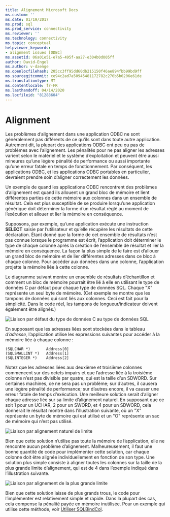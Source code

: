 ```yaml
---
title: Alignement Microsoft Docs
ms.custom: ''
ms.date: 01/19/2017
ms.prod: sql
ms.prod_service: connectivity
ms.reviewer: ''
ms.technology: connectivity
ms.topic: conceptual
helpviewer_keywords:
- alignment issues [ODBC]
ms.assetid: 06a01e51-e7a5-495f-aa27-e304b0d005ff
author: David-Engel
ms.author: v-daenge
ms.openlocfilehash: 205cc3ff95dd60db215150f46ae894fbb99bd9ff
ms.sourcegitcommit: ce94c2ad7a50945481172782c270b5b0206e61de
ms.translationtype: MT
ms.contentlocale: fr-FR
ms.lasthandoff: 04/14/2020
ms.locfileid: "81288604"
---
```

# <a name="alignment"></a>Alignment
Les problèmes d’alignement dans une application ODBC ne sont généralement pas différents de ce qu’ils sont dans toute autre application. Autrement dit, la plupart des applications ODBC ont peu ou pas de problèmes avec l’alignement. Les pénalités pour ne pas aligner les adresses varient selon le matériel et le système d’exploitation et peuvent être aussi mineures qu’une légère pénalité de performance ou aussi importante qu’une erreur fatale en temps de fonctionnement. Par conséquent, les applications ODBC, et les applications ODBC portables en particulier, devraient prendre soin d’aligner correctement les données.  
  
 Un exemple de quand les applications ODBC rencontrent des problèmes d’alignement est quand ils allouent un grand bloc de mémoire et lient différentes parties de cette mémoire aux colonnes dans un ensemble de résultat. Cela est plus susceptible de se produire lorsqu’une application générique doit déterminer la forme d’un résultat réglé au moment de l’exécution et allouer et lier la mémoire en conséquence.  
  
 Supposons, par exemple, qu’une application exécute une instruction **SELECT** saisie par l’utilisateur et qu’elle récupère les résultats de cette déclaration. Étant donné que la forme de cet ensemble de résultats n’est pas connue lorsque le programme est écrit, l’application doit déterminer le type de chaque colonne après la création de l’ensemble de résultat et lier la mémoire en conséquence. La façon la plus simple de le faire est d’allouer un grand bloc de mémoire et de lier différentes adresses dans ce bloc à chaque colonne. Pour accéder aux données dans une colonne, l’application projette la mémoire liée à cette colonne.  
  
 Le diagramme suivant montre un ensemble de résultats d’échantillon et comment un bloc de mémoire pourrait être lié à elle en utilisant le type de données C par défaut pour chaque type de données SQL. Chaque "X" représente un seul byte de mémoire. (Cet exemple ne montre que les tampons de données qui sont liés aux colonnes. Ceci est fait pour la simplicité. Dans le code réel, les tampons de longueur/indicateur doivent également être alignés.)  
  
 ![Liaison par défaut du type de données C au type de données SQL](../../../odbc/reference/develop-app/media/pr24.gif "pr24")  
  
 En supposant que les adresses liées sont stockées dans le tableau *d’adresse,* l’application utilise les expressions suivantes pour accéder à la mémoire liée à chaque colonne :  
  
```  
(SQLCHAR *)       Address[0]  
(SQLSMALLINT *)   Address[1]  
(SQLINTEGER *)    Address[2]  
```  
  
 Notez que les adresses liées aux deuxième et troisième colonnes commencent sur des octets impairs et que l’adresse liée à la troisième colonne n’est pas divisible par quatre, qui est la taille d’un SDWORD. Sur certaines machines, ce ne sera pas un problème; sur d’autres, il causera une légère pénalité de performance; sur d’autres encore, il va causer une erreur fatale de temps d’exécution. Une meilleure solution serait d’aligner chaque adresse liée sur sa limite d’alignement naturel. En supposant que ce soit 1 pour un UCHAR, 2 pour un SWORD, et 4 pour un SDWORD, cela donnerait le résultat montré dans l’illustration suivante, où un "X" représente un byte de mémoire qui est utilisé et un "O" représente un sac de mémoire qui n’est pas utilisé.  
  
 ![Liaison par alignement naturel de limite](../../../odbc/reference/develop-app/media/pr25.gif "pr25")  
  
 Bien que cette solution n’utilise pas toute la mémoire de l’application, elle ne rencontre aucun problème d’alignement. Malheureusement, il faut une bonne quantité de code pour implémenter cette solution, car chaque colonne doit être alignée individuellement en fonction de son type. Une solution plus simple consiste à aligner toutes les colonnes sur la taille de la plus grande limite d’alignement, qui est de 4 dans l’exemple indiqué dans l’illustration suivante.  
  
 ![Liaison par alignement de la plus grande limite](../../../odbc/reference/develop-app/media/pr26.gif "pr26")  
  
 Bien que cette solution laisse de plus grands trous, le code pour l’implémenter est relativement simple et rapide. Dans la plupart des cas, cela compense la pénalité payée en mémoire inutilisée. Pour un exemple qui utilise cette méthode, voir [Utiliser SQLBindCol](../../../odbc/reference/develop-app/using-sqlbindcol.md).
